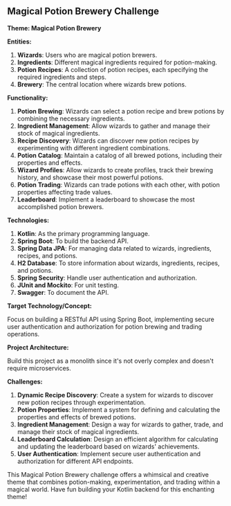 ## Magical Potion Brewery Challenge

**Theme: Magical Potion Brewery**

**Entities:**

1. **Wizards**: Users who are magical potion brewers.
2. **Ingredients**: Different magical ingredients required for potion-making.
3. **Potion Recipes**: A collection of potion recipes, each specifying the required ingredients and steps.
4. **Brewery**: The central location where wizards brew potions.

**Functionality:**

1. **Potion Brewing**: Wizards can select a potion recipe and brew potions by combining the necessary ingredients.
2. **Ingredient Management**: Allow wizards to gather and manage their stock of magical ingredients.
3. **Recipe Discovery**: Wizards can discover new potion recipes by experimenting with different ingredient combinations.
4. **Potion Catalog**: Maintain a catalog of all brewed potions, including their properties and effects.
5. **Wizard Profiles**: Allow wizards to create profiles, track their brewing history, and showcase their most powerful potions.
6. **Potion Trading**: Wizards can trade potions with each other, with potion properties affecting trade values.
7. **Leaderboard**: Implement a leaderboard to showcase the most accomplished potion brewers.

**Technologies:**

1. **Kotlin**: As the primary programming language.
2. **Spring Boot**: To build the backend API.
3. **Spring Data JPA**: For managing data related to wizards, ingredients, recipes, and potions.
4. **H2 Database**: To store information about wizards, ingredients, recipes, and potions.
5. **Spring Security**: Handle user authentication and authorization.
6. **JUnit and Mockito**: For unit testing.
7. **Swagger**: To document the API.

**Target Technology/Concept:**

Focus on building a RESTful API using Spring Boot, implementing secure user authentication and authorization for potion brewing and trading operations.

**Project Architecture:**

Build this project as a monolith since it's not overly complex and doesn't require microservices.

**Challenges:**

1. **Dynamic Recipe Discovery**: Create a system for wizards to discover new potion recipes through experimentation.
2. **Potion Properties**: Implement a system for defining and calculating the properties and effects of brewed potions.
3. **Ingredient Management**: Design a way for wizards to gather, trade, and manage their stock of magical ingredients.
4. **Leaderboard Calculation**: Design an efficient algorithm for calculating and updating the leaderboard based on wizards' achievements.
5. **User Authentication**: Implement secure user authentication and authorization for different API endpoints.

This Magical Potion Brewery challenge offers a whimsical and creative theme that combines potion-making, experimentation, and trading within a magical world. Have fun building your Kotlin backend for this enchanting theme!

